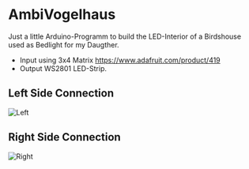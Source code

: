 # AmbiVogelhaus
Just a little Arduino-Programm to build the LED-Interior of a Birdshouse used as Bedlight for my Daugther.

- Input using 3x4 Matrix https://www.adafruit.com/product/419
- Output WS2801 LED-Strip.

## Left Side Connection
![Left](pics/Left.jpg)
## Right Side Connection
![Right](pics/Right.jpg)